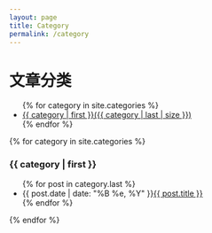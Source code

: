 ```yaml
---
layout: page
title: Category
permalink: /category
---
```



<div class="category">
  <h1>文章分类</h1>

  <ul id="categories">
  {% for category in site.categories %}
    <li><a href="{{ site.baseurl }}/category/#{{ category | first }}">{{ category | first }}({{ category | last | size }})</a></li>
  {% endfor %}
  </ul>

  <div class="post post-archive">
  {% for category in site.categories %}
  <h3 id="{{ category | first }}">{{ category | first }}</h3>
  <ul class="arc-list">
      {% for post in category.last %}
          <li><span class="date">{{ post.date | date: "%B %e, %Y" }}</span><a href="{{ post.url }}">{{ post.title }}</a></li>
      {% endfor %}
  </ul>
  {% endfor %}
  </div>
</div>